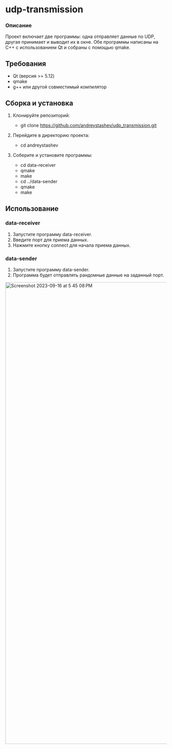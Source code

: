 # udp-transmission

### Описание

Проект включает две программы: одна отправляет данные по UDP, другая принимает и выводит их в окне. Обе программы написаны на C++ с использованием Qt и собраны с помощью qmake.

## Требования
- Qt (версия >= 5.12)
- qmake
- g++ или другой совместимый компилятор

## Сборка и установка

1. Клонируйте репозиторий:

    - git clone https://github.com/andreystashev/udp_transmission.git


2. Перейдите в директорию проекта:

    - cd andreystashev
  

3. Соберите и установите программы:

    - cd data-receiver
    - qmake
    - make
    - cd ../data-sender
    - qmake
    - make
  

## Использование

### data-receiver

1. Запустите программу data-receiver.
2. Введите порт для приема данных.
3. Нажмите кнопку connect для начала приема данных.

### data-sender

1. Запустите программу data-sender.
2. Программа будет отправлять рандомные данные на заданный порт.

<img width="1440" alt="Screenshot 2023-09-16 at 5 45 08 PM" src="https://github.com/andreystashev/StructReceiver/assets/70208784/276c2857-df54-4c6c-b1b1-397e290c14ef">
